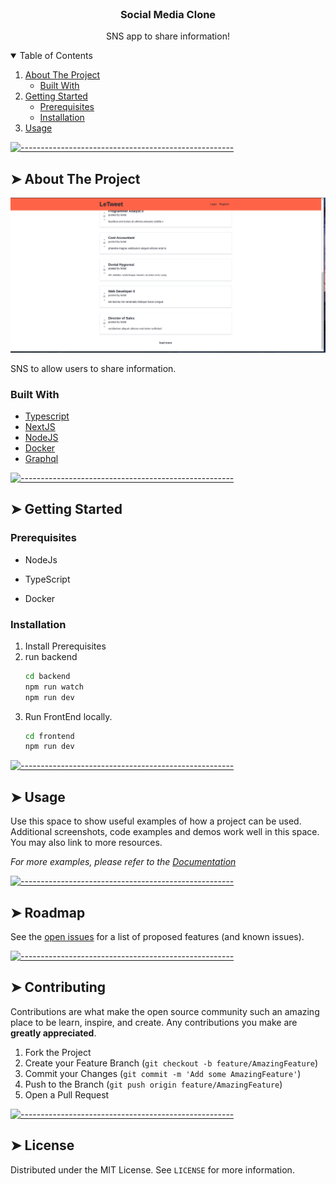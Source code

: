 <!-- ⚠️ This README has been generated from the file(s) "blueprint.md" ⚠️--><!-- PROJECT LOGO -->
<br />
<p align="center">

  <h3 align="center">Social Media Clone</h3>

  <p align="center">
    SNS app to share information!
    <br />
  </p>
</p>

<!-- TABLE OF CONTENTS -->
<details open="open">
  <summary>Table of Contents</summary>
  <ol>
    <li>
      <a href="#about-the-project">About The Project</a>
      <ul>
        <li><a href="#built-with">Built With</a></li>
      </ul>
    </li>
    <li>
      <a href="#getting-started">Getting Started</a>
      <ul>
        <li><a href="#prerequisites">Prerequisites</a></li>
        <li><a href="#installation">Installation</a></li>
      </ul>
    </li>
    <li><a href="#usage">Usage</a></li>
  </ol>
</details>

<!-- ABOUT THE PROJECT -->


[![-----------------------------------------------------](https://raw.githubusercontent.com/andreasbm/readme/master/assets/lines/colored.png)](#about-the-project)

## ➤ About The Project

<!-- [![Product Name Screen Shot][product-screenshot]](images/screenshot.png) -->

  <a href="#">
    <img src="images/screenshot.png" alt="SNS Clone" >
  </a>

SNS to allow users to share information.

### Built With

- [Typescript](https://typescriptlang.org)
- [NextJS](https://nextjs.org)
- [NodeJS](https://nodejs.org)
- [Docker](https://docker.com)
- [Graphql](https://graphql.org)

<!-- GETTING STARTED -->


[![-----------------------------------------------------](https://raw.githubusercontent.com/andreasbm/readme/master/assets/lines/colored.png)](#getting-started)

## ➤ Getting Started

### Prerequisites

- NodeJs

- TypeScript

- Docker

### Installation

1. Install Prerequisites
2. run backend
   ```sh
   cd backend
   npm run watch
   npm run dev
   ```
3. Run FrontEnd locally.
   ```sh
   cd frontend
   npm run dev
   ```

<!-- USAGE EXAMPLES -->


[![-----------------------------------------------------](https://raw.githubusercontent.com/andreasbm/readme/master/assets/lines/colored.png)](#usage)

## ➤ Usage

Use this space to show useful examples of how a project can be used. Additional screenshots, code examples and demos work well in this space. You may also link to more resources.

_For more examples, please refer to the [Documentation](https://example.com)_

<!-- ROADMAP -->


[![-----------------------------------------------------](https://raw.githubusercontent.com/andreasbm/readme/master/assets/lines/colored.png)](#roadmap)

## ➤ Roadmap

See the [open issues](https://github.com/othneildrew/Best-README-Template/issues) for a list of proposed features (and known issues).

<!-- CONTRIBUTING -->


[![-----------------------------------------------------](https://raw.githubusercontent.com/andreasbm/readme/master/assets/lines/colored.png)](#contributing)

## ➤ Contributing

Contributions are what make the open source community such an amazing place to be learn, inspire, and create. Any contributions you make are **greatly appreciated**.

1. Fork the Project
2. Create your Feature Branch (`git checkout -b feature/AmazingFeature`)
3. Commit your Changes (`git commit -m 'Add some AmazingFeature'`)
4. Push to the Branch (`git push origin feature/AmazingFeature`)
5. Open a Pull Request

<!-- LICENSE -->


[![-----------------------------------------------------](https://raw.githubusercontent.com/andreasbm/readme/master/assets/lines/colored.png)](#license)

## ➤ License

Distributed under the MIT License. See `LICENSE` for more information.
